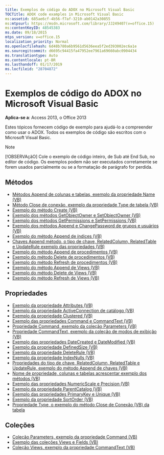 ```yaml
---
title: Exemplos de código do ADOX no Microsoft Visual Basic
TOCTitle: ADOX code examples in Microsoft Visual Basic
ms:assetid: 685ae6cf-4b56-f7af-3210-ab0142a30855
ms:mtpsurl: https://msdn.microsoft.com/library/JJ249407(v=office.15)
ms:contentKeyID: 48545383
ms.date: 09/18/2015
mtps_version: v=office.15
localization_priority: Normal
ms.openlocfilehash: 6d48b780a6b9561d5636eea5f2ed393002ec6a1e
ms.sourcegitcommit: d6695c94415fa47952ee7961a69660abc0904434
ms.translationtype: Auto
ms.contentlocale: pt-BR
ms.lasthandoff: 01/17/2019
ms.locfileid: "28704872"
---
```

# <a name="adox-code-examples-in-microsoft-visual-basic"></a>Exemplos de código do ADOX no Microsoft Visual Basic

**Aplica-se a**: Access 2013, o Office 2013

Estes tópicos fornecem código de exemplo para ajudá-lo a compreender como usar o ADOX. Todos os exemplos de código são escritos com o Microsoft Visual Basic.

> [!NOTE]
> [!OBSERVAçãO] Cole o exemplo de código inteiro, de Sub até End Sub, no editor de código. Os exemplos podem não ser executados corretamente se forem usados parcialmente ou se a formatação de parágrafo for perdida.

## <a name="methods"></a>Métodos

- [Métodos Append de colunas e tabelas, exemplo da propriedade Name (VB)](columns-and-tables-append-methods-name-property-example-vb.md)
- [Método Close de conexão, exemplo da propriedade Type de tabela (VB)](connection-close-method-table-type-property-example-vb.md)
- [Exemplo do método Create (VB)](create-method-example-vb.md)
- [Exemplo dos métodos GetObjectOwner e SetObjectOwner (VB)](getobjectowner-and-setobjectowner-methods-example-vb.md)
- [Exemplo dos métodos GetPermissions e SetPermissions (VB)](getpermissions-and-setpermissions-methods-example-vb.md)
- [Exemplo dos métodos Append e ChangePassword de grupos e usuários (VB)](groups-and-users-append-changepassword-methods-example-vb.md)
- [Exemplo do método Append de índices (VB)](indexes-append-method-example-vb.md)
- [Chaves Append método, o tipo de chave, RelatedColumn, RelatedTable e UpdateRule exemplo das propriedades (VB)](keys-append-method-key-type-relatedcolumn-relatedtable-and-updaterule-properties-example-vb.md)
- [Exemplo do método Append de procedimentos (VB)](procedures-append-method-example-vb.md)
- [Exemplo do método Delete de procedimentos (VB)](procedures-delete-method-example-vb.md)
- [Exemplo do método Refresh de procedimentos (VB)](procedures-refresh-method-example-vb.md)
- [Exemplo do método Append de Views (VB)](views-append-method-example-vb.md)
- [Exemplo do método Delete de Views (VB)](views-delete-method-example-vb.md)
- [Exemplo do método Refresh de Views (VB)](views-refresh-method-example-vb.md)

## <a name="properties"></a>Propriedades

- [Exemplo da propriedade Attributes (VB)](attributes-property-example-vb.md)
- [Exemplo da propriedade ActiveConnection de catálogo (VB)](catalog-activeconnection-property-example-vb.md)
- [Exemplo da propriedade Clustered (VB)](clustered-property-example-vb.md)
- [Exemplo das propriedades Command e CommandText (VB)](command-and-commandtext-properties-example-vb.md)
- [Propriedade Command, exemplo da coleção Parameters (VB)](parameters-collection-command-property-example-vb.md)
- [Propriedade CommandText, exemplo da coleção de modos de exibição (VB)](views-collection-commandtext-property-example-vb.md)
- [Exemplo das propriedades DateCreated e DateModified (VB)](datecreated-and-datemodified-properties-example-vb.md)
- [Exemplo da propriedade DefinedSize (VB)](definedsize-property-example-vb.md)
- [Exemplo da propriedade DeleteRule (VB)](deleterule-property-example-vb.md)
- [Exemplo da propriedade IndexNulls (VB)](indexnulls-property-example-vb.md)
- [Propriedades do tipo de chave, RelatedColumn, RelatedTable e UpdateRule, exemplo do método Append de chaves (VB)](keys-append-method-key-type-relatedcolumn-relatedtable-and-updaterule-properties-example-vb.md)
- [Nome de propriedade, colunas e tabelas acrescentar exemplo dos métodos (VB)](columns-and-tables-append-methods-name-property-example-vb.md)
- [Exemplo das propriedades NumericScale e Precision (VB)](numericscale-and-precision-properties-example-vb.md)
- [Exemplo da propriedade ParentCatalog (VB)](parentcatalog-property-example-vb.md)
- [Exemplo das propriedades PrimaryKey e Unique (VB)](primarykey-and-unique-properties-example-vb.md)
- [Exemplo da propriedade SortOrder (VB)](sortorder-property-example-vb.md)
- [Propriedade Type, o exemplo do método Close de Conexão (VB) da tabela](connection-close-method-table-type-property-example-vb.md)

## <a name="collections"></a>Coleções

- [Coleção Parameters, exemplo da propriedade Command (VB)](parameters-collection-command-property-example-vb.md)
- [Exemplo das coleções Views e Fields (VB)](views-and-fields-collections-example-vb.md)
- [Coleção Views, exemplo da propriedade CommandText (VB)](views-collection-commandtext-property-example-vb.md)

